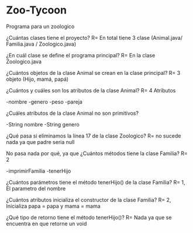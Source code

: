# Zoo-Tycoon
Programa para un zoologico

¿Cuántas clases tiene el proyecto? 
R= En total tiene 3 clase (Animal.java/ Familia.java / Zoologico.java)

¿En cuál clase se define el programa principal?
R= En la clase Zoologico.java

¿Cuántos objetos de la clase Animal se crean en la clase principal?
R= 3 objeto (Hijo, mamá, papá)

¿Cuántos y cuáles son los atributos de la clase Animal?
R= 4 Atributos

-nombre
-genero
-peso
-pareja

¿Cuáles atributos de la clase Animal no son primitivos?

-String nombre 
-String genero

¿Qué pasa si eliminamos la línea 17 de la clase Zoologico?
R= no sucede nada ya que padre seria null

No pasa nada por qué, ya que 
¿Cuántos métodos tiene la clase Familia?
R= 2

-imprimirFamilia
-tenerHijo

¿Cuántos parámetros tiene el método tenerHijo() de la clase Familia?
R= 1, El parametro del nombre

¿Cuántos atributos inicializa el constructor de la clase Familia?
R= 2, Inicializa papa = papa y mama = mama

¿Qué tipo de retorno tiene el método tenerHijo()?
R= Nada ya que se encuentra en que retorne un void
